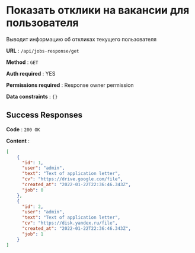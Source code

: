 # Показать отклики на вакансии для пользователя

Выводит информацию об откликах текущего пользователя

**URL** : `/api/jobs-response/get`

**Method** : `GET`

**Auth required** : YES

**Permissions required** : Response owner permission

**Data constraints** : `{}`

## Success Responses

**Code** : `200 OK`

**Content** : 

```json
[
    {
      "id": 1,
      "user": "admin",
      "text": "Text of application letter",
      "cv": "https://drive.google.com/file",
      "created_at": "2022-01-22T22:36:46.343Z",
      "job": 0
    },
    {
      "id": 2,
      "user": "admin",
      "text": "Text of application letter",
      "cv": "https://disk.yandex.ru/file",
      "created_at": "2022-01-22T22:36:46.343Z",
      "job": 1
    }
]
```